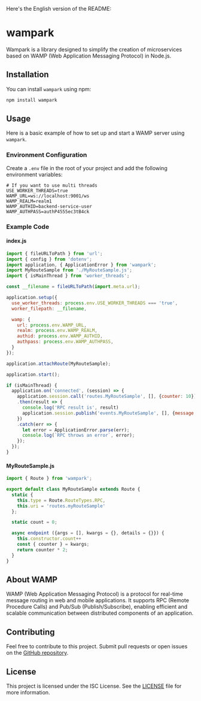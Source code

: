Here's the English version of the README:
# wampark

Wampark is a library designed to simplify the creation of microservices based on WAMP (Web Application Messaging Protocol) in Node.js.

## Installation

You can install `wampark` using npm:

```bash
npm install wampark
```

## Usage

Here is a basic example of how to set up and start a WAMP server using `wampark`.

### Environment Configuration

Create a `.env` file in the root of your project and add the following environment variables:

```plaintext
# If you want to use multi threads
USE_WORKER_THREADS=true
WAMP_URL=ws://localhost:9001/ws
WAMP_REALM=realm1
WAMP_AUTHID=backend-service-user
WAMP_AUTHPASS=authP4555ec3tB4ck
```

### Example Code

#### index.js

```javascript
import { fileURLToPath } from 'url';
import { config } from 'dotenv';
import application, { ApplicationError } from 'wampark';
import MyRouteSample from './MyRouteSample.js';
import { isMainThread } from 'worker_threads';

const __filename = fileURLToPath(import.meta.url);

application.setup({
  use_worker_threads: process.env.USE_WORKER_THREADS === 'true',
  worker_filepath: __filename,

  wamp: {
    url: process.env.WAMP_URL,
    realm: process.env.WAMP_REALM,
    authid: process.env.WAMP_AUTHID,
    authpass: process.env.WAMP_AUTHPASS,
  }
});

application.attachRoute(MyRouteSample);

application.start();

if (isMainThread) {
  application.on('connected', (session) => {
    application.session.call('routes.MyRouteSample', [], {counter: 10})
    .then(result => {
      console.log('RPC result is', result)
      application.session.publish('events.MyRouteSample', [], {message: 'Hello World!'})
    })
    .catch(err => {
      let error = ApplicationError.parse(err);
      console.log(`RPC throws an error`, error);
    });
  });
}
```

#### MyRouteSample.js

```javascript
import { Route } from 'wampark';

export default class MyRouteSample extends Route {
  static {
    this.type = Route.RouteTypes.RPC,
    this.uri = 'routes.myRouteSample'
  };

  static count = 0;

  async endpoint ({args = [], kwargs = {}, details = {}}) {
    this.constructor.count++
    const { counter } = kwargs;
    return counter * 2;
  }
}
```

## About WAMP

WAMP (Web Application Messaging Protocol) is a protocol for real-time message routing in web and mobile applications. It supports RPC (Remote Procedure Calls) and Pub/Sub (Publish/Subscribe), enabling efficient and scalable communication between distributed components of an application.

## Contributing

Feel free to contribute to this project. Submit pull requests or open issues on the [GitHub repository](https://github.com/rafael-freitas/wampark).

## License

This project is licensed under the ISC License. See the [LICENSE](LICENSE) file for more information.
